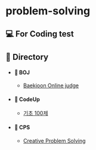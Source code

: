 # problem-solving
## 💻 For Coding test


## :open_file_folder: Directory
 - #### :pushpin: BOJ
   - [Baekjoon Online judge](https://github.com/devryyeong/problem-solving/tree/main/BOJ)
 - #### :pushpin: CodeUp	
   - [기초 100제](https://github.com/devryyeong/problem-solving/tree/main/CodeUp)
 - #### :pushpin: CPS
   - [Creative Problem Solving](https://github.com/devryyeong/problem-solving/tree/main/CPS)

